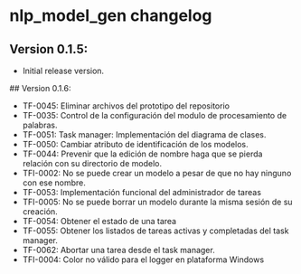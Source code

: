 # nlp_model_gen changelog

## Version 0.1.5:

- Initial release version.

## Version 0.1.6:

- TF-0045: Eliminar archivos del prototipo del repositorio
- TF-0035: Control de la configuración del modulo de procesamiento de palabras.
- TF-0051: Task manager: Implementación del diagrama de clases.
- TF-0050: Cambiar atributo de identificación de los modelos.
- TF-0044: Prevenir que la edición de nombre haga que se pierda relación con su directorio de modelo.
- TFI-0002: No se puede crear un modelo a pesar de que no hay ninguno con ese nombre.
- TF-0053: Implementación funcional del administrador de tareas
- TFI-0005: No se puede borrar un modelo durante la misma sesión de su creación.
- TF-0054: Obtener el estado de una tarea
- TF-0055: Obtener los listados de tareas activas y completadas del task manager.
- TF-0062: Abortar una tarea desde el task manager.
- TFI-0004: Color no válido para el logger en plataforma Windows
